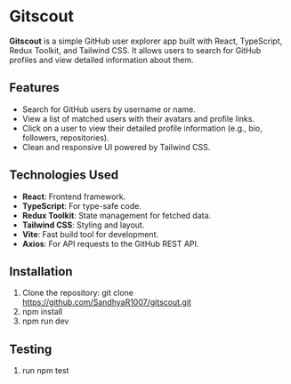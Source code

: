 # Gitscout

**Gitscout** is a simple GitHub user explorer app built with React, TypeScript, Redux Toolkit, and Tailwind CSS. It allows users to search for GitHub profiles and view detailed information about them.

## Features

- Search for GitHub users by username or name.
- View a list of matched users with their avatars and profile links.
- Click on a user to view their detailed profile information (e.g., bio, followers, repositories).
- Clean and responsive UI powered by Tailwind CSS.

## Technologies Used

- **React**: Frontend framework.
- **TypeScript**: For type-safe code.
- **Redux Toolkit**: State management for fetched data.
- **Tailwind CSS**: Styling and layout.
- **Vite**: Fast build tool for development.
- **Axios**: For API requests to the GitHub REST API.

## Installation

1. Clone the repository:
   git clone https://github.com/SandhyaR1007/gitscout.git
2. npm install
3. npm run dev

## Testing

1. run npm test
